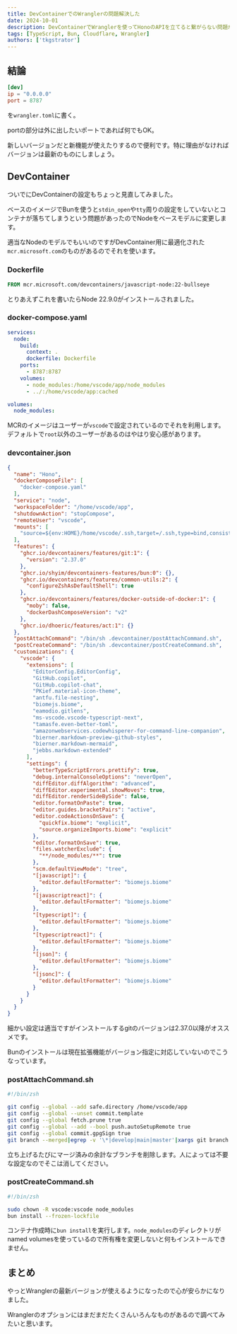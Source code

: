```yaml
---
title: DevContainerでのWranglerの問題解決した
date: 2024-10-01
description: DevContainerでWranglerを使ってHonoのAPIを立てると繋がらない問題が解決
tags: [TypeScript, Bun, Cloudflare, Wrangler]
authors: ['tkgstrator']
---
```



## 結論

```toml
[dev]
ip = "0.0.0.0"
port = 8787
```

を`wrangler.toml`に書く。

portの部分は外に出したいポートであれば何でもOK。

新しいバージョンだと新機能が使えたりするので便利です。特に理由がなければバージョンは最新のものにしましょう。

## DevContainer

ついでにDevContainerの設定もちょっと見直してみました。

ベースのイメージでBunを使うと`stdin_open`や`tty`周りの設定をしていないとコンテナが落ちてしまうという問題があったのでNodeをベースモデルに変更します。

適当なNodeのモデルでもいいのですがDevContainer用に最適化された`mcr.microsoft.com`のものがあるのでそれを使います。

### Dockerfile

```dockerfile
FROM mcr.microsoft.com/devcontainers/javascript-node:22-bullseye
```

とりあえずこれを書いたらNode 22.9.0がインストールされました。

### docker-compose.yaml

```yaml
services:
  node:
    build:
      context: .
      dockerfile: Dockerfile
    ports:
      - 8787:8787
    volumes:
      - node_modules:/home/vscode/app/node_modules
      - ../:/home/vscode/app:cached

volumes:
  node_modules:
```

MCRのイメージはユーザーが`vscode`で設定されているのでそれを利用します。デフォルトで`root`以外のユーザーがあるのはやはり安心感があります。

### devcontainer.json

```json
{
  "name": "Hono",
  "dockerComposeFile": [
    "docker-compose.yaml"
  ],
  "service": "node",
  "workspaceFolder": "/home/vscode/app",
  "shutdownAction": "stopCompose",
  "remoteUser": "vscode",
  "mounts": [
    "source=${env:HOME}/home/vscode/.ssh,target=/.ssh,type=bind,consistency=cached,readonly"
  ],
  "features": {
    "ghcr.io/devcontainers/features/git:1": {
      "version": "2.37.0"
    },
    "ghcr.io/shyim/devcontainers-features/bun:0": {},
    "ghcr.io/devcontainers/features/common-utils:2": {
      "configureZshAsDefaultShell": true
    },
    "ghcr.io/devcontainers/features/docker-outside-of-docker:1": {
      "moby": false,
      "dockerDashComposeVersion": "v2"
    },
    "ghcr.io/dhoeric/features/act:1": {}
  },
  "postAttachCommand": "/bin/sh .devcontainer/postAttachCommand.sh",
  "postCreateCommand": "/bin/sh .devcontainer/postCreateCommand.sh",
  "customizations": {
    "vscode": {
      "extensions": [
        "EditorConfig.EditorConfig",
        "GitHub.copilot",
        "GitHub.copilot-chat",
        "PKief.material-icon-theme",
        "antfu.file-nesting",
        "biomejs.biome",
        "eamodio.gitlens",
        "ms-vscode.vscode-typescript-next",
        "tamasfe.even-better-toml",
        "amazonwebservices.codewhisperer-for-command-line-companion",
        "bierner.markdown-preview-github-styles",
        "bierner.markdown-mermaid",
        "jebbs.markdown-extended"
      ],
      "settings": {
        "betterTypeScriptErrors.prettify": true,
        "debug.internalConsoleOptions": "neverOpen",
        "diffEditor.diffAlgorithm": "advanced",
        "diffEditor.experimental.showMoves": true,
        "diffEditor.renderSideBySide": false,
        "editor.formatOnPaste": true,
        "editor.guides.bracketPairs": "active",
        "editor.codeActionsOnSave": {
          "quickfix.biome": "explicit",
          "source.organizeImports.biome": "explicit"
        },
        "editor.formatOnSave": true,
        "files.watcherExclude": {
          "**/node_modules/**": true
        },
        "scm.defaultViewMode": "tree",
        "[javascript]": {
          "editor.defaultFormatter": "biomejs.biome"
        },
        "[javascriptreact]": {
          "editor.defaultFormatter": "biomejs.biome"
        },
        "[typescript]": {
          "editor.defaultFormatter": "biomejs.biome"
        },
        "[typescriptreact]": {
          "editor.defaultFormatter": "biomejs.biome"
        },
        "[json]": {
          "editor.defaultFormatter": "biomejs.biome"
        },
        "[jsonc]": {
          "editor.defaultFormatter": "biomejs.biome"
        }
      }
    }
  }
}
```

細かい設定は適当ですがインストールするgitのバージョンは2.37.0以降がオススメです。

Bunのインストールは現在拡張機能がバージョン指定に対応していないのでこうなっています。

### postAttachCommand.sh

```zsh
#!/bin/zsh

git config --global --add safe.directory /home/vscode/app
git config --global --unset commit.template
git config --global fetch.prune true
git config --global --add --bool push.autoSetupRemote true
git config --global commit.gpgSign true
git branch --merged|egrep -v '\*|develop|main|master'|xargs git branch -d
```

立ち上げるたびにマージ済みの余計なブランチを削除します。人によっては不要な設定なのでそこは消してください。


### postCreateCommand.sh

```zsh
#!/bin/zsh

sudo chown -R vscode:vscode node_modules
bun install --frozen-lockfile
```

コンテナ作成時に`bun install`を実行します。`node_modules`のディレクトリがnamed volumesを使っているので所有権を変更しないと何もインストールできません。

## まとめ

やっとWranglerの最新バージョンが使えるようになったので心が安らかになりました。

Wranglerのオプションにはまだまだたくさんいろんなものがあるので調べてみたいと思います。
